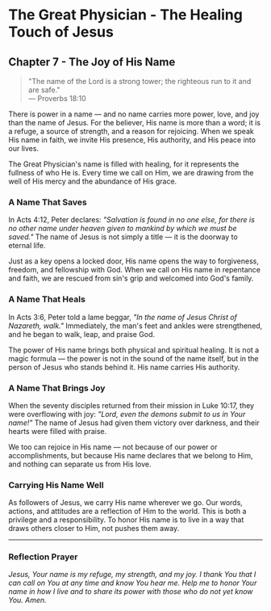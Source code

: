 # The Great Physician - The Healing Touch of Jesus

## Chapter 7 - The Joy of His Name

> "The name of the Lord is a strong tower; the righteous run to it and are safe."  
> — Proverbs 18:10

There is power in a name — and no name carries more power, love, and joy than the name of Jesus. For the believer, His name is more than a word; it is a refuge, a source of strength, and a reason for rejoicing. When we speak His name in faith, we invite His presence, His authority, and His peace into our lives.

The Great Physician's name is filled with healing, for it represents the fullness of who He is. Every time we call on Him, we are drawing from the well of His mercy and the abundance of His grace.

### A Name That Saves

In Acts 4:12, Peter declares: *"Salvation is found in no one else, for there is no other name under heaven given to mankind by which we must be saved."* The name of Jesus is not simply a title — it is the doorway to eternal life.

Just as a key opens a locked door, His name opens the way to forgiveness, freedom, and fellowship with God. When we call on His name in repentance and faith, we are rescued from sin's grip and welcomed into God's family.

### A Name That Heals

In Acts 3:6, Peter told a lame beggar, *"In the name of Jesus Christ of Nazareth, walk."* Immediately, the man's feet and ankles were strengthened, and he began to walk, leap, and praise God.

The power of His name brings both physical and spiritual healing. It is not a magic formula — the power is not in the sound of the name itself, but in the person of Jesus who stands behind it. His name carries His authority.

### A Name That Brings Joy

When the seventy disciples returned from their mission in Luke 10:17, they were overflowing with joy: *"Lord, even the demons submit to us in Your name!"* The name of Jesus had given them victory over darkness, and their hearts were filled with praise.

We too can rejoice in His name — not because of our power or accomplishments, but because His name declares that we belong to Him, and nothing can separate us from His love.

### Carrying His Name Well

As followers of Jesus, we carry His name wherever we go. Our words, actions, and attitudes are a reflection of Him to the world. This is both a privilege and a responsibility. To honor His name is to live in a way that draws others closer to Him, not pushes them away.

---

### Reflection Prayer

*Jesus, Your name is my refuge, my strength, and my joy. I thank You that I can call on You at any time and know You hear me. Help me to honor Your name in how I live and to share its power with those who do not yet know You. Amen.*
